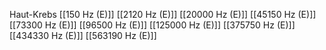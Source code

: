 Haut-Krebs
[[150 Hz (E)]]
[[2120 Hz (E)]]
[[20000 Hz (E)]]
[[45150 Hz (E)]]
[[73300 Hz (E)]]
[[96500 Hz (E)]]
[[125000 Hz (E)]]
[[375750 Hz (E)]]
[[434330 Hz (E)]]
[[563190 Hz (E)]]
